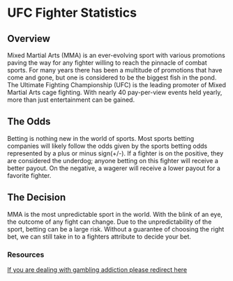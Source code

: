 # UFC Fighter Statistics 

## Overview
Mixed Martial Arts (MMA) is an ever-evolving sport with various promotions paving the way for any fighter willing to reach the pinnacle of combat sports. For many years there has been a multitude of promotions that have come and gone, but one is considered to be the biggest fish in the pond. 
The Ultimate Fighting Championship (UFC) is the leading promoter of Mixed Martial Arts cage fighting. With nearly 40 pay-per-view events held yearly, more than just entertainment can be gained. 

## The Odds
Betting is nothing new in the world of sports. Most sports betting companies will likely follow the odds given by the sports betting odds represented by a plus or minus sign(+/-). If a fighter is on the positive, they are considered the underdog; anyone betting on this fighter will receive a better payout.
On the negative, a wagerer will receive a lower payout for a favorite fighter.

## The Decision
MMA is the most unpredictable sport in the world. With the blink of an eye, the outcome of any fight can change. Due to the unpredictability of the sport, betting can be a large risk. Without a guarantee of choosing the right bet, we can still take in to a fighters attribute to decide your bet. 

### Resources
[If you are dealing with gambling addiction please redirect here](https://www.ncpgambling.org/)
